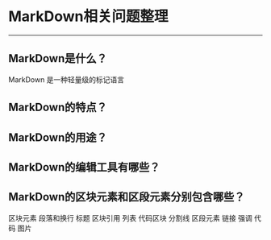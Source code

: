 # MarkDown相关问题整理
*****
## MarkDown是什么？
MarkDown 是一种轻量级的标记语言
## MarkDown的特点？

## MarkDown的用途？

## MarkDown的编辑工具有哪些？

## MarkDown的区块元素和区段元素分别包含哪些？
区块元素 段落和换行 标题 区块引用 列表 代码区块 分割线 
区段元素 链接 强调 代码 图片

